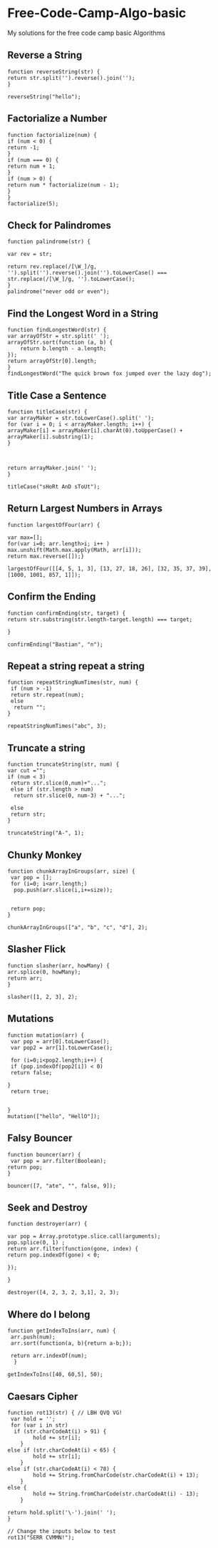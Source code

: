 # Free-Code-Camp-Algo-basic
My solutions for the free code camp basic Algorithms

Reverse a String
---------------------------
    function reverseString(str) {
    return str.split('').reverse().join('');
    }
 
    reverseString("hello");
   
Factorialize a Number
---------------------------
    function factorialize(num) {
    if (num < 0) {
    return -1;
    }
    if (num === 0) {
    return num + 1;
    }
    if (num > 0) {
    return num * factorialize(num - 1);
    }
    }
    factorialize(5);

Check for Palindromes
---------------------------

    function palindrome(str) {
  
    var rev = str;
  
    return rev.replace(/[\W_]/g, '').split('').reverse().join('').toLowerCase() === str.replace(/[\W_]/g, '').toLowerCase();
    }
    palindrome("never odd or even");
    
Find the Longest Word in a String
---------------------------
    function findLongestWord(str) {
    var arrayOfStr = str.split(' ');
    arrayOfStr.sort(function (a, b) {
        return b.length - a.length;
    });
    return arrayOfStr[0].length;
    }
    findLongestWord("The quick brown fox jumped over the lazy dog");

Title Case a Sentence
---------------------------
    function titleCase(str) {
    var arrayMaker = str.toLowerCase().split(' ');
    for (var i = 0; i < arrayMaker.length; i++) {
    arrayMaker[i] = arrayMaker[i].charAt(0).toUpperCase() + arrayMaker[i].substring(1);     
    }
 
         

    return arrayMaker.join(' ');
    }

    titleCase("sHoRt AnD sToUt");

Return Largest Numbers in Arrays
---------------------------
    function largestOfFour(arr) {

    var max=[];
    for(var i=0; arr.length>i; i++ )
    max.unshift(Math.max.apply(Math, arr[i]));
    return max.reverse([]);}

    largestOfFour([[4, 5, 1, 3], [13, 27, 18, 26], [32, 35, 37, 39], [1000, 1001, 857, 1]]);
    
Confirm the Ending
---------------------------
    function confirmEnding(str, target) {
    return str.substring(str.length-target.length) === target;
 
    }

    confirmEnding("Bastian", "n");
    
Repeat a string repeat a string
-------------------------
    function repeatStringNumTimes(str, num) {
     if (num > -1)
     return str.repeat(num);
     else
      return "";
    }

    repeatStringNumTimes("abc", 3);
    
Truncate a string
-------------------------
    function truncateString(str, num) {
    var cut ="";
    if (num < 3)
     return str.slice(0,num)+"...";
     else if (str.length > num)
      return str.slice(0, num-3) + "...";
  
     else 
     return str;
    }

    truncateString("A-", 1);
    
Chunky Monkey
-----------------------

    function chunkArrayInGroups(arr, size) {
     var pop = [];
     for (i=0; i<arr.length;)
      pop.push(arr.slice(i,i+=size));  
  
  
     return pop;
    }

    chunkArrayInGroups(["a", "b", "c", "d"], 2);
    
Slasher Flick
----------------------
    function slasher(arr, howMany) {
    arr.splice(0, howMany);
    return arr;
    }

    slasher([1, 2, 3], 2);
    
Mutations
----------------------
    function mutation(arr) {
     var pop = arr[0].toLowerCase();
     var pop2 = arr[1].toLowerCase();
  
     for (i=0;i<pop2.length;i++) {
     if (pop.indexOf(pop2[i]) < 0) 
     return false;
  
    }
     return true;
  

    }
    mutation(["hello", "HellO"]);
    
Falsy Bouncer
--------------------
    function bouncer(arr) {
     var pop = arr.filter(Boolean);
    return pop;
    }

    bouncer([7, "ate", "", false, 9]);
    
Seek and Destroy
--------------------
    function destroyer(arr) {

    var pop = Array.prototype.slice.call(arguments);
    pop.splice(0, 1) ;
    return arr.filter(function(gone, index) {
    return pop.indexOf(gone) < 0;
    
    });
    
    }

    destroyer([4, 2, 3, 2, 3,1], 2, 3);
    
Where do I belong
--------------------
    function getIndexToIns(arr, num) {
     arr.push(num);
     arr.sort(function(a, b){return a-b;});
  
     return arr.indexOf(num);
      }

    getIndexToIns([40, 60,5], 50);
    
Caesars Cipher
--------------------
    function rot13(str) { // LBH QVQ VG!
     var hold = '';
     for (var i in str) 
      if (str.charCodeAt(i) > 91) {
            hold += str[i];
        }
    else if (str.charCodeAt(i) < 65) {
            hold += str[i];
        }
    else if (str.charCodeAt(i) < 78) {
            hold += String.fromCharCode(str.charCodeAt(i) + 13);
        }
    else {
            hold += String.fromCharCode(str.charCodeAt(i) - 13);
        }
    
    return hold.split('\-').join(' ');
    }

    // Change the inputs below to test
    rot13("SERR CVMMN!");



